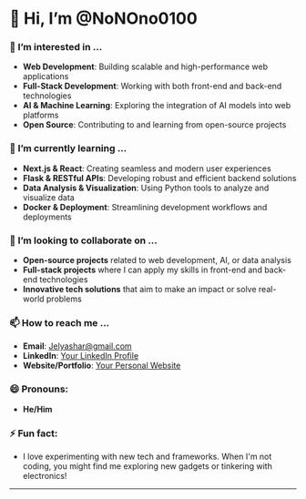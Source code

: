 # 👋 Hi, I’m @NoNOno0100

### 👀 I’m interested in ...
- **Web Development**: Building scalable and high-performance web applications
- **Full-Stack Development**: Working with both front-end and back-end technologies
- **AI & Machine Learning**: Exploring the integration of AI models into web platforms
- **Open Source**: Contributing to and learning from open-source projects

### 🌱 I’m currently learning ...
- **Next.js & React**: Creating seamless and modern user experiences
- **Flask & RESTful APIs**: Developing robust and efficient backend solutions
- **Data Analysis & Visualization**: Using Python tools to analyze and visualize data
- **Docker & Deployment**: Streamlining development workflows and deployments

### 💞️ I’m looking to collaborate on ...
- **Open-source projects** related to web development, AI, or data analysis
- **Full-stack projects** where I can apply my skills in front-end and back-end technologies
- **Innovative tech solutions** that aim to make an impact or solve real-world problems

### 📫 How to reach me ...
- **Email**: [Jelyashar@gmail.com](mailto:Jelyashar@gmail.com)
- **LinkedIn**: [Your LinkedIn Profile](https://www.linkedin.com)
- **Website/Portfolio**: [Your Personal Website](https://www.yourwebsite.com)

### 😄 Pronouns:
- **He/Him**

### ⚡ Fun fact:
- I love experimenting with new tech and frameworks. When I'm not coding, you might find me exploring new gadgets or tinkering with electronics!

---

<!---
NoNOno0100/NoNOno0100 is a ✨ special ✨ repository because its `README.md` (this file) appears on your GitHub profile.
You can click the Preview link to take a look at your changes.
--->
